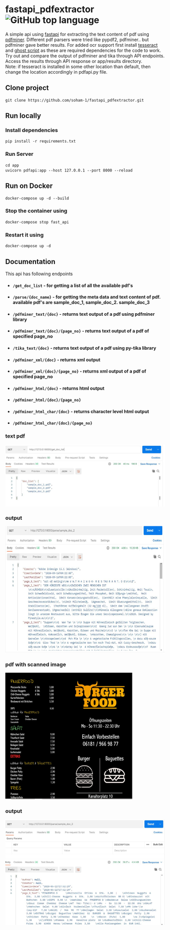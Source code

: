 # fastapi_pdfextractor ![GitHub top language](https://img.shields.io/github/languages/top/soham-1/fastapi_pdfextractor?color=%2300ff00)

A simple api using [fastapi](https://pypi.org/project/fastapi/) for extracting the text content of pdf using [pdfminer](https://pypi.org/project/pdfminer/).
Different pdf parsers were tried like pypdf2, pdfminer.. but pdfminer gave better results. For added ocr support first install [tesseract](https://github.com/UB-Mannheim/tesseract/wiki) and [ghost script](https://www.ghostscript.com/download/gsdnld.html) as these are required dependencies for the code to work.<br>
Try out and compare the output of pdfminer and tika through API endpoints. Access the results through API response or app/results directory.
<br>
Note: if tesseract is installed in some other location than default, then change the location accordingly in pdfapi.py file.

## Clone project

```
git clone https://github.com/soham-1/fastapi_pdfextractor.git
```

## Run locally

### Install dependencies

```
pip install -r requirements.txt
```

### Run Server

```
cd app
uvicorn pdfapi:app --host 127.0.0.1 --port 8000 --reload
```

## Run on Docker

```
docker-compose up -d --build
```

### Stop the container using

```
docker-compose stop fast_api
```

### Restart it using

```
docker-compose up -d
```

## Documentation

This api has following endpoints

- #### `/get_doc_list` - for getting a list of all the available pdf's
- #### `/parse/{doc_name}` - for getting the meta data and text content of pdf. available pdf's are sample_doc_1, sample_doc_2. sample_doc_3
- #### `/pdfminer_text/{doc}` - returns text output of a pdf using pdfminer library
- #### `/pdfminer_text/{doc}/{page_no}` - returns text output of a pdf of specified page_no
- #### `/tika_text/{doc}` - returns text output of a pdf using py-tika library
- #### `/pdfminer_xml/{doc}` - returns xml output
- #### `/pdfminer_xml/{doc}/{page_no}` - returns xml output of a pdf of specified page_no
- #### `/pdfminer_html/{doc}` - returns html output
- #### `/pdfminer_html/{doc}/{page_no}`
- #### `/pdfminer_html_char/{doc}` - returns character level html output
- #### `/pdfminer_html_char/{doc}/{page_no}`

### text pdf

![get_doc_list](/screenshots/get_doc_list.JPG)

### output

<img src="/screenshots/parse_doc_2.JPG" alt="parse doc" width="800" height="400">

### pdf with scanned image

<img src="/screenshots/doc_3.JPG" alt="parse doc" width="400" height="400">

### output

![get_doc_list](/screenshots/parse_doc_3.JPG)
